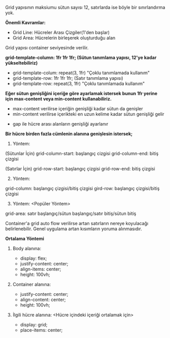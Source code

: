 Grid yapısının maksiumu sütun sayısı 12, satırlarda ise böyle bir sınırlandırma yok.

**Önemli Kavramlar:**

- Grid Line: Hücreler Arası Çizgiler(1'den başlar)
- Grid Area: Hücrelerin birleşerek oluşturduğu alan

Grid yapısı container seviyesinde verilir.

**grid-template-column: 1fr 1fr 1fr; (Sütun tanımlama yapısı, 12'ye kadar yükseltebiliriz)**

- grid-template-colum: repeat(3, 1fr) "Çoklu tanımlamada kullanım"
- grid-template-row: 1fr 1fr 1fr; (Satır tanımlama yapısı)
- grid-template-row: repeat(3, 1fr) "Çoklu tanımlamada kullanım"

**Eğer sütun genişliğini içeriğe göre ayarlamak istersek bunun 1fr yerine için max-content veya min-content kullanabiliriz.**

- max-content verilirse içeriğin genişliği kadar sütun da genişler
- min-content verilirse içerikteki en uzun kelime kadar sütun genişliği gelir

* gap ile hücre arası alanların genişliği ayarlanır

**Bir hücre birden fazla cümlenin alanına genişlesin istersek;**

1. Yöntem:

(Sütunlar İçin)
grid-column-start: başlangıç cizgisi
grid-column-end: bitiş çizgisi

(Satırlar İçin)
grid-row-start: başlangıç çizgisi
grid-row-end: bitiş çizgisi

2. Yöntem:

grid-column: başlangıç çizgisi/bitiş çizgisi
gird-row: başlangıç çizgisi/bitiş çizgisi

3. Yöntem: <Popüler Yöntem>

grid-area: satır başlangıç/sütun başlangıç/satır bitiş/sütun bitiş

Container'a grid auto flow verilirse artan satırların nereye koyulacağı belirlenebilir. Genel uygulama artan kısımların yoruma alınmasıdır.

**Ortalama Yöntemi**

1. Body alanına:

   - display: flex;
   - justify-content: center;
   - align-items: center;
   - height: 100vh;

2. Container alanına:

   - justify-content: center;
   - align-content: center;
   - height: 100vh;

3. İlgili hücre alanına: <Hücre içindeki içeriği ortalamak için>

   - display: grid;
   - place-items: center;
